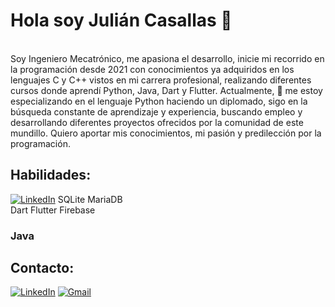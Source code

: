 # Hola soy Julián Casallas 👋
</br>
Soy Ingeniero Mecatrónico, me apasiona el desarrollo, inicie mi recorrido en la programación desde 2021 con conocimientos ya adquiridos en los lenguajes C y C++ vistos en mi carrera profesional, realizando diferentes cursos donde aprendí Python, Java, Dart y Flutter. Actualmente, 🌱 me estoy especializando en el lenguaje Python haciendo un diplomado, sigo en la búsqueda constante de aprendizaje y experiencia, buscando empleo y desarrollando diferentes proyectos ofrecidos por la comunidad de este mundillo. Quiero aportar mis conocimientos, mi pasión y predilección por la programación.

## Habilidades:
[![LinkedIn](https://img.shields.io/badge/-Linkedin-lightgrey)](https://www.linkedin.com/in/julian-david-casallas-bernal-83b44217a/)
SQLite
MariaDB
</br>
Dart
Flutter
Firebase
</br>
### Java

## Contacto:

[![LinkedIn](https://img.shields.io/badge/-Linkedin-lightgrey)](https://www.linkedin.com/in/julian-david-casallas-bernal-83b44217a/)
[![Gmail](https://img.shields.io/badge/-Gmail-red)](julian.casallasb@gmail.com)
